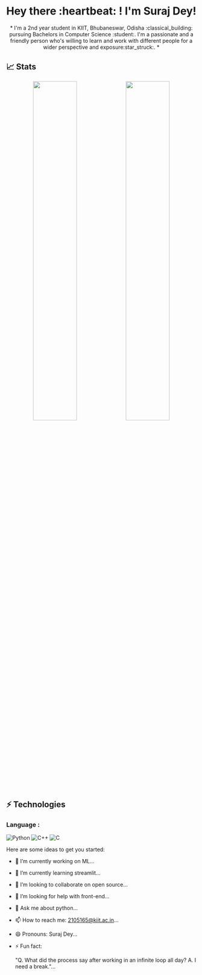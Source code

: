 <h1 align="center">
   Hey there :heartbeat: ! I'm Suraj Dey!
 </h1>
<p align="center">
    * I'm a 2nd year student in KIIT, Bhubaneswar, Odisha :classical_building: pursuing Bachelors in Computer Science :student:. I'm a passionate and a friendly person who's willing to learn and work with different people for a wider perspective and exposure:star_struck:. * </p>

## 📈 Stats
<p align="center">
	
  <img width="48%" src="https://github-readme-stats.vercel.app/api?username=suraj165d&show_icons=true&theme=tokyonight" />
  <img width="48%" src="https://github-readme-streak-stats.herokuapp.com/?user=suraj165d&theme=tokyonight" />
</p>

## ⚡ Technologies

### Language :
![Python](https://img.shields.io/badge/-Python-black?style=flat-square&logo=Python)
![C++](https://img.shields.io/badge/C++-purple.svg?style=flat&logo=cplusplus)
![C](https://img.shields.io/badge/-C-007ACC?style=flat-square&logo=c)






Here are some ideas to get you started:

- 🔭 I’m currently working on ML...
- 🌱 I’m currently learning streamlit...
- 👯 I’m looking to collaborate on open source...
- 🤔 I’m looking for help with front-end...
- 💬 Ask me about python...
- 📫 How to reach me: 2105165@kiit.ac.in...
- 😄 Pronouns: Suraj Dey...
- ⚡ Fun fact: 

  	"Q. What did the process say after working in an infinite loop all day?
    	A. I need a break."...

